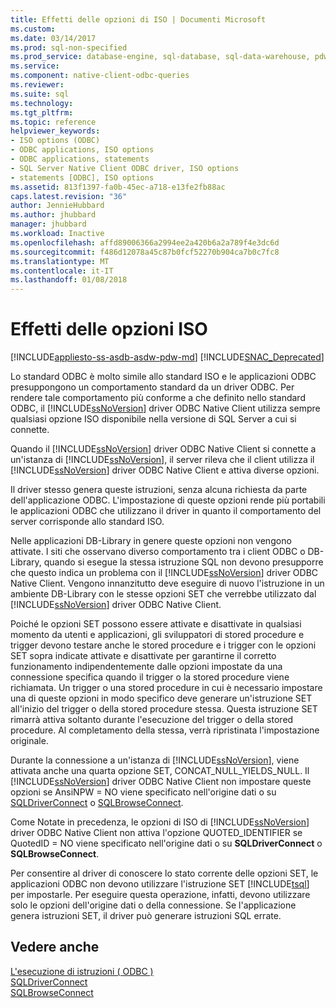 ```yaml
---
title: Effetti delle opzioni di ISO | Documenti Microsoft
ms.custom: 
ms.date: 03/14/2017
ms.prod: sql-non-specified
ms.prod_service: database-engine, sql-database, sql-data-warehouse, pdw
ms.service: 
ms.component: native-client-odbc-queries
ms.reviewer: 
ms.suite: sql
ms.technology: 
ms.tgt_pltfrm: 
ms.topic: reference
helpviewer_keywords:
- ISO options (ODBC)
- ODBC applications, ISO options
- ODBC applications, statements
- SQL Server Native Client ODBC driver, ISO options
- statements [ODBC], ISO options
ms.assetid: 813f1397-fa0b-45ec-a718-e13fe2fb88ac
caps.latest.revision: "36"
author: JennieHubbard
ms.author: jhubbard
manager: jhubbard
ms.workload: Inactive
ms.openlocfilehash: affd89006366a2994ee2a420b6a2a789f4e3dc6d
ms.sourcegitcommit: f486d12078a45c87b0fcf52270b904ca7b0c7fc8
ms.translationtype: MT
ms.contentlocale: it-IT
ms.lasthandoff: 01/08/2018
---
```

# <a name="effects-of-iso-options"></a>Effetti delle opzioni ISO
[!INCLUDE[appliesto-ss-asdb-asdw-pdw-md](../../../includes/appliesto-ss-asdb-asdw-pdw-md.md)]
[!INCLUDE[SNAC_Deprecated](../../../includes/snac-deprecated.md)]

  Lo standard ODBC è molto simile allo standard ISO e le applicazioni ODBC presuppongono un comportamento standard da un driver ODBC. Per rendere tale comportamento più conforme a che definito nello standard ODBC, il [!INCLUDE[ssNoVersion](../../../includes/ssnoversion-md.md)] driver ODBC Native Client utilizza sempre qualsiasi opzione ISO disponibile nella versione di SQL Server a cui si connette.  
  
 Quando il [!INCLUDE[ssNoVersion](../../../includes/ssnoversion-md.md)] driver ODBC Native Client si connette a un'istanza di [!INCLUDE[ssNoVersion](../../../includes/ssnoversion-md.md)], il server rileva che il client utilizza il [!INCLUDE[ssNoVersion](../../../includes/ssnoversion-md.md)] driver ODBC Native Client e attiva diverse opzioni.  
  
 Il driver stesso genera queste istruzioni, senza alcuna richiesta da parte dell'applicazione ODBC. L'impostazione di queste opzioni rende più portabili le applicazioni ODBC che utilizzano il driver in quanto il comportamento del server corrisponde allo standard ISO.  
  
 Nelle applicazioni DB-Library in genere queste opzioni non vengono attivate. I siti che osservano diverso comportamento tra i client ODBC o DB-Library, quando si esegue la stessa istruzione SQL non devono presupporre che questo indica un problema con il [!INCLUDE[ssNoVersion](../../../includes/ssnoversion-md.md)] driver ODBC Native Client. Vengono innanzitutto deve eseguire di nuovo l'istruzione in un ambiente DB-Library con le stesse opzioni SET che verrebbe utilizzato dal [!INCLUDE[ssNoVersion](../../../includes/ssnoversion-md.md)] driver ODBC Native Client.  
  
 Poiché le opzioni SET possono essere attivate e disattivate in qualsiasi momento da utenti e applicazioni, gli sviluppatori di stored procedure e trigger devono testare anche le stored procedure e i trigger con le opzioni SET sopra indicate attivate e disattivate per garantirne il corretto funzionamento indipendentemente dalle opzioni impostate da una connessione specifica quando il trigger o la stored procedure viene richiamata. Un trigger o una stored procedure in cui è necessario impostare una di queste opzioni in modo specifico deve generare un'istruzione SET all'inizio del trigger o della stored procedure stessa. Questa istruzione SET rimarrà attiva soltanto durante l'esecuzione del trigger o della stored procedure. Al completamento della stessa, verrà ripristinata l'impostazione originale.  
  
 Durante la connessione a un'istanza di [!INCLUDE[ssNoVersion](../../../includes/ssnoversion-md.md)], viene attivata anche una quarta opzione SET, CONCAT_NULL_YIELDS_NULL. Il [!INCLUDE[ssNoVersion](../../../includes/ssnoversion-md.md)] driver ODBC Native Client non impostare queste opzioni se AnsiNPW = NO viene specificato nell'origine dati o su [SQLDriverConnect](../../../relational-databases/native-client-odbc-api/sqldriverconnect.md) o [SQLBrowseConnect](../../../relational-databases/native-client-odbc-api/sqlbrowseconnect.md).  
  
 Come Notate in precedenza, le opzioni di ISO di [!INCLUDE[ssNoVersion](../../../includes/ssnoversion-md.md)] driver ODBC Native Client non attiva l'opzione QUOTED_IDENTIFIER se QuotedID = NO viene specificato nell'origine dati o su **SQLDriverConnect** o  **SQLBrowseConnect**.  
  
 Per consentire al driver di conoscere lo stato corrente delle opzioni SET, le applicazioni ODBC non devono utilizzare l'istruzione SET [!INCLUDE[tsql](../../../includes/tsql-md.md)] per impostarle. Per eseguire questa operazione, infatti, devono utilizzare solo le opzioni dell'origine dati o della connessione. Se l'applicazione genera istruzioni SET, il driver può generare istruzioni SQL errate.  
  
## <a name="see-also"></a>Vedere anche  
 [L'esecuzione di istruzioni &#40; ODBC &#41;](../../../relational-databases/native-client-odbc-queries/executing-statements/executing-statements-odbc.md)   
 [SQLDriverConnect](../../../relational-databases/native-client-odbc-api/sqldriverconnect.md)   
 [SQLBrowseConnect](../../../relational-databases/native-client-odbc-api/sqlbrowseconnect.md)  
  
  
